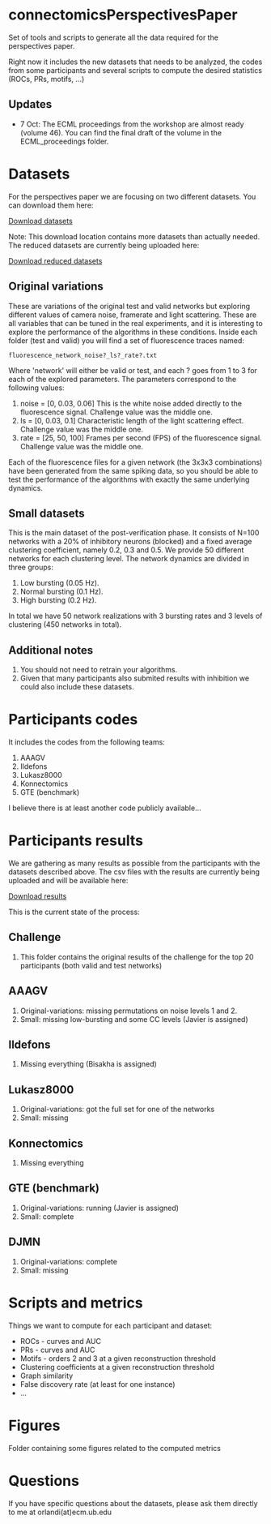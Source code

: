connectomicsPerspectivesPaper
=============================
Set of tools and scripts to generate all the data required for the perspectives paper.

Right now it includes the new datasets that needs to be analyzed, the codes from some participants and several scripts to compute the desired statistics (ROCs, PRs, motifs, ...)


Updates
-------
* 7 Oct: The ECML proceedings from the workshop are almost ready (volume 46). You can find the final draft of the volume in the ECML_proceedings folder.


Datasets
========
For the perspectives paper we are focusing on two different datasets. You can download them here:

[Download datasets](https://www.dropbox.com/sh/gibx9hz0p4u46ts/AABjgtXS6yNZkXWLIimHOduXa?dl=0)

Note: This download location contains more datasets than actually needed. The reduced datasets are currently being uploaded here:

[Download reduced datasets](https://www.dropbox.com/sh/0jrxowrhuntgmnb/AADWyFB_nQ0AdAC9cYEWIlCTa?dl=0)

Original variations
-------------------
These are variations of the original test and valid networks but exploring different values of camera noise, framerate and light scattering. These are all variables that can be tuned in the real experiments, and it is interesting to explore the performance of the algorithms in these conditions.
Inside each folder (test and valid) you will find a set of fluorescence traces named:

    fluorescence_network_noise?_ls?_rate?.txt

Where 'network' will either be valid or test, and each ? goes from 1 to 3 for each of the explored parameters. The parameters correspond to the following values:

1. noise = [0, 0.03, 0.06] This is the white noise added directly to the fluorescence signal. Challenge value was the middle one.
2. ls = [0, 0.03, 0.1] Characteristic length of the light scattering effect. Challenge value was the middle one.
3. rate = [25, 50, 100] Frames per second (FPS) of the fluorescence signal. Challenge value was the middle one.

Each of the fluorescence files for a given network (the 3x3x3 combinations) have been generated from the same spiking data, so you should be able to test the performance of the algorithms with exactly the same underlying dynamics.


Small datasets
--------------
This is the main dataset of the post-verification phase. It consists of N=100 networks with a 20% of inhibitory neurons (blocked) and a fixed average clustering coefficient, namely 0.2, 0.3 and 0.5. We provide 50 different networks for each clustering level. The network dynamics are divided in three groups: 

1. Low bursting (0.05 Hz). 
2. Normal bursting (0.1 Hz). 
3. High bursting (0.2 Hz).

In total we have 50 network realizations with 3 bursting rates and 3 levels of clustering (450 networks in total).

Additional notes
----------------
1. You should not need to retrain your algorithms.
2. Given that many participants also submited results with inhibition we could also include these datasets.


Participants codes
==================
It includes the codes from the following teams:

1. AAAGV
2. Ildefons
3. Lukasz8000
4. Konnectomics
5. GTE (benchmark)

I believe there is at least another code publicly available... 

Participants results
====================
We are gathering as many results as possible from the participants with the datasets described above. The csv files with the results are currently being uploaded and will be available here:

[Download results](https://www.dropbox.com/sh/6vo2mcuq22odhtq/AAD1PyUiNOkeMerm7n90qS4fa?dl=0)

This is the current state of the process:

Challenge
---------
1. This folder contains the original results of the challenge for the top 20 participants (both valid and test networks)

AAAGV
-----
1. Original-variations: missing permutations on noise levels 1 and 2.
2. Small: missing low-bursting and some CC levels (Javier is assigned)

Ildefons
--------
1. Missing everything (Bisakha is assigned)

Lukasz8000
----------
1. Original-variations: got the full set for one of the networks
2. Small: missing

Konnectomics
------------
1. Missing everything

GTE (benchmark)
---------------
1. Original-variations: running (Javier is assigned)
2. Small: complete

DJMN
----
1. Original-variations: complete
2. Small: missing


Scripts and metrics
===================
Things we want to compute for each participant and dataset:

* ROCs - curves and AUC
* PRs - curves and AUC
* Motifs - orders 2 and 3 at a given reconstruction threshold
* Clustering coefficients at a given reconstruction threshold
* Graph similarity
* False discovery rate (at least for one instance)
* ...

Figures
=======
Folder containing some figures related to the computed metrics

Questions
==========
If you have specific questions about the datasets, please ask them directly to me at orlandi(at)ecm.ub.edu



